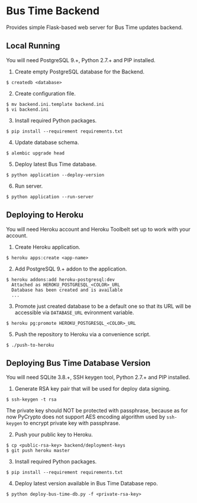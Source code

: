 # Bus Time Backend

Provides simple Flask-based web server for Bus Time updates backend.

## Local Running

You will need PostgreSQL 9.+, Python 2.7.+ and PIP installed.

1. Create empty PostgreSQL database for the Backend.

  ```
  $ createdb <database>
  ```

2. Create configuration file.

  ```
  $ mv backend.ini.template backend.ini
  $ vi backend.ini
  ```

3. Install required Python packages.

  ```
  $ pip install --requirement requirements.txt
  ```

4. Update database schema.

  ```
  $ alembic upgrade head
  ```

5. Deploy latest Bus Time database.

  ```
  $ python application --deploy-version
  ```

6. Run server.

  ```
  $ python application --run-server
  ```

## Deploying to Heroku

You will need Heroku account and Heroku Toolbelt set up to work with your account.

1. Create Heroku application.

  ```
  $ heroku apps:create <app-name>
  ```

2. Add PostgreSQL 9.+ addon to the application.

  ```
  $ heroku addons:add heroku-postgresql:dev
    Attached as HEROKU_POSTGRESQL_<COLOR>_URL
    Database has been created and is available
    ...
  ```

3. Promote just created database to be a default one so that its URL will be accessible via
`DATABASE_URL` evironment variable.

  ```
  $ heroku pg:promote HEROKU_POSTGRESQL_<COLOR>_URL
  ```

5. Push the repository to Heroku via a convenience script.

  ```
  $ ./push-to-heroku
  ```

## Deploying Bus Time Database Version

You will need SQLite 3.8.+, SSH keygen tool, Python 2.7.+ and PIP installed.

1. Generate RSA key pair that will be used for deploy data signing.

  ```
  $ ssh-keygen -t rsa
  ```

  The private key should NOT be protected with passphrase, because as for now PyCrypto does not
  support AES encoding algorithm used by `ssh-keygen` to encrypt private key with passphrase.

2. Push your public key to Heroku.

  ```
  $ cp <public-rsa-key> backend/deployment-keys
  $ git push heroku master
  ```

3. Install required Python packages.

  ```
  $ pip install --requirement requirements.txt
  ```

4. Deploy latest version available in Bus Time Database repo.

  ```
  $ python deploy-bus-time-db.py -f <private-rsa-key>
  ```
